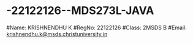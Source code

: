 # -22122126--MDS273L-JAVA
#Name: KRISHNENDHU K
#RegNo: 22122126
#Class: 2MSDS B
#Email: krishnendhu.k@msds.christuniversity.in
#
